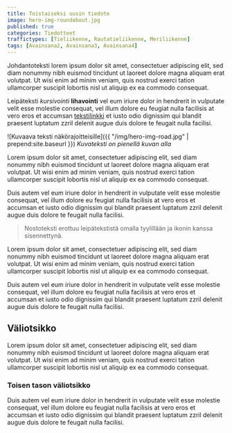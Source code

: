 ```yaml
---
title: Toistaiseksi uusin tiedote
image: hero-img-roundabout.jpg
published: true
categories: Tiedotteet
traffictypes: [Tieliikenne, Rautatieliikenne, Meriliikenne]
tags: [Avainsana2, Avainsana3, Avainsana4]
---
```


Johdantoteksti lorem ipsum dolor sit amet, consectetuer adipiscing elit, sed diam nonummy nibh euismod tincidunt ut laoreet dolore magna aliquam erat volutpat. Ut wisi enim ad minim veniam, quis nostrud exerci tation ullamcorper suscipit lobortis nisl ut aliquip ex ea commodo consequat.

Leipäteksti *kursivointi* **lihavointi** vel eum iriure dolor in hendrerit in vulputate velit esse molestie consequat, vel illum dolore eu feugiat nulla facilisis at vero eros et accumsan [tekstilinkki](http://www.liikennevirasto.fi/) et iusto odio dignissim qui blandit praesent luptatum zzril delenit augue duis dolore te feugait nulla facilisi.

![Kuvaava teksti näkörajoitteisille]({{ "/img/hero-img-road.jpg" | prepend:site.baseurl }})
*Kuvateksti on pienellä kuvan alla*

Lorem ipsum dolor sit amet, consectetuer adipiscing elit, sed diam nonummy nibh euismod tincidunt ut laoreet dolore magna aliquam erat volutpat. Ut wisi enim ad minim veniam, quis nostrud exerci tation ullamcorper suscipit lobortis nisl ut aliquip ex ea commodo consequat.

Duis autem vel eum iriure dolor in hendrerit in vulputate velit esse molestie consequat, vel illum dolore eu feugiat nulla facilisis at vero eros et accumsan et iusto odio dignissim qui blandit praesent luptatum zzril delenit augue duis dolore te feugait nulla facilisi.

> Nostoteksti erottuu leipätekstistä omalla tyylillään ja ikonin kanssa sisennettynä.

Lorem ipsum dolor sit amet, consectetuer adipiscing elit, sed diam nonummy nibh euismod tincidunt ut laoreet dolore magna aliquam erat volutpat. Ut wisi enim ad minim veniam, quis nostrud exerci tation ullamcorper suscipit lobortis nisl ut aliquip ex ea commodo consequat.

Duis autem vel eum iriure dolor in hendrerit in vulputate velit esse molestie consequat, vel illum dolore eu feugiat nulla facilisis at vero eros et accumsan et iusto odio dignissim qui blandit praesent luptatum zzril delenit augue duis dolore te feugait nulla facilisi.

## Väliotsikko

Lorem ipsum dolor sit amet, consectetuer adipiscing elit, sed diam nonummy nibh euismod tincidunt ut laoreet dolore magna aliquam erat volutpat. Ut wisi enim ad minim veniam, quis nostrud exerci tation ullamcorper suscipit lobortis nisl ut aliquip ex ea commodo consequat.

### Toisen tason väliotsikko

Duis autem vel eum iriure dolor in hendrerit in vulputate velit esse molestie consequat, vel illum dolore eu feugiat nulla facilisis at vero eros et accumsan et iusto odio dignissim qui blandit praesent luptatum zzril delenit augue duis dolore te feugait nulla facilisi.

